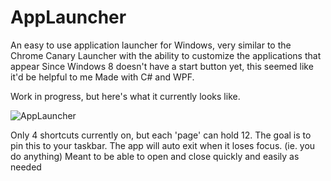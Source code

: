 AppLauncher
===========

An easy to use application launcher for Windows, very similar to the Chrome Canary Launcher with the ability to customize the applications that appear
Since Windows 8 doesn't have a start button yet, this seemed like it'd be helpful to me
Made with C# and WPF.

Work in progress, but here's what it currently looks like.

![AppLauncher](http://img15.imageshack.us/img15/2484/gvd5.png)

Only 4 shortcuts currently on, but each 'page' can hold 12.  The goal is to pin this to your taskbar.  The app will auto exit when it loses focus. (ie. you do anything)
Meant to be able to open and close quickly and easily as needed
